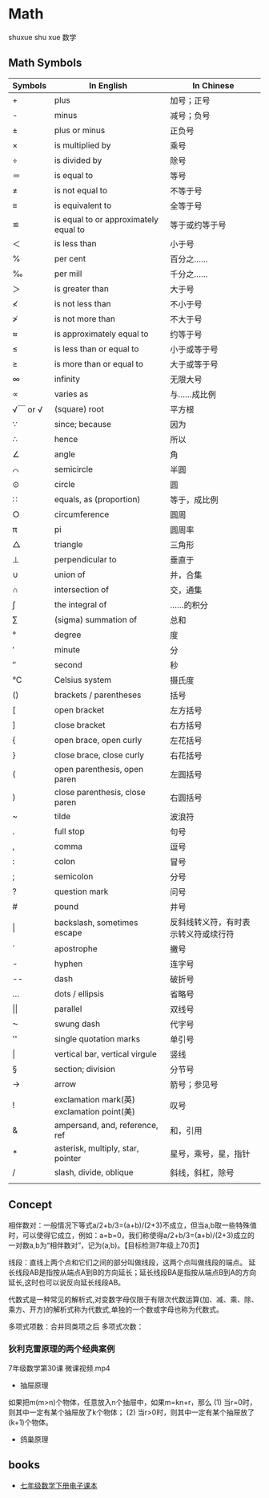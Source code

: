 # Math

shuxue shu xue 数学

## Math Symbols

| Symbols | In English                                 | In Chinese                           |
| ------- | ------------------------------------------ | ------------------------------------ |
| +       | plus                                       | 加号；正号                           |
| -       | minus                                      | 减号；负号                           |
| ±       | plus or minus                              | 正负号                               |
| ×       | is multiplied by                           | 乘号                                 |
| ÷       | is divided by                              | 除号                                 |
| ＝      | is equal to                                | 等号                                 |
| ≠       | is not equal to                            | 不等于号                             |
| ≡       | is equivalent to                           | 全等于号                             |
| ≌       | is equal to or approximately equal to      | 等于或约等于号                       |
| ＜      | is less than                               | 小于号                               |
| %       | per cent                                   | 百分之……                             |
| ‰       | per mill                                   | 千分之……                             |
| ＞      | is greater than                            | 大于号                               |
| ≮       | is not less than                           | 不小于号                             |
| ≯       | is not more than                           | 不大于号                             |
| ≈       | is approximately equal to                  | 约等于号                             |
| ≤       | is less than or equal to                   | 小于或等于号                         |
| ≥       | is more than or equal to                   | 大于或等于号                         |
| ∞       | infinity                                   | 无限大号                             |
| ∝       | varies as                                  | 与……成比例                           |
| √￣ or √ | (square) root                              | 平方根                               |
| ∵       | since; because                             | 因为                                 |
| ∴       | hence                                      | 所以                                 |
| ∠       | angle                                      | 角                                   |
| ⌒       | semicircle                                 | 半圆                                 |
| ⊙       | circle                                     | 圆                                   |
| ∷       | equals, as (proportion)                    | 等于，成比例                         |
| ○       | circumference                              | 圆周                                 |
| π       | pi                                         | 圆周率                               |
| △       | triangle                                   | 三角形                               |
| ⊥       | perpendicular to                           | 垂直于                               |
| ∪       | union of                                   | 并，合集                             |
| ∩       | intersection of                            | 交，通集                             |
| ∫       | the integral of                            | ……的积分                             |
| ∑       | (sigma) summation of                       | 总和                                 |
| °       | degree                                     | 度                                   |
| ′       | minute                                     | 分                                   |
| ″       | second                                     | 秒                                   |
| ℃       | Celsius system                             | 摄氏度                               |
| ()      | brackets / parentheses                     | 括号                                 |
| [       | open bracket                               | 左方括号                             |
| ]       | close bracket                              | 右方括号                             |
| {       | open brace, open curly                     | 左花括号                             |
| }       | close brace, close curly                   | 右花括号                             |
| (       | open parenthesis, open paren               | 左圆括号                             |
| )       | close parenthesis, close paren             | 右圆括号                             |
| ~       | tilde                                      | 波浪符                               |
| .       | full stop                                  | 句号                                 |
| ,       | comma                                      | 逗号                                 |
| :       | colon                                      | 冒号                                 |
| ;       | semicolon                                  | 分号                                 |
| ?       | question mark                              | 问号                                 |
| #       | pound                                      | 井号                                 |
| \|      | backslash, sometimes escape                | 反斜线转义符，有时表示转义符或续行符 |
| ´       | apostrophe                                 | 撇号                                 |
| -       | hyphen                                     | 连字号                               |
| --      | dash                                       | 破折号                               |
| …       | dots / ellipsis                            | 省略号                               |
| \|\|    | parallel                                   | 双线号                               |
| ⁓       | swung dash                                 | 代字号                               |
| ''      | single quotation marks                     | 单引号                               |
| \|      | vertical bar, vertical virgule             | 竖线                                 |
| §       | section; division                          | 分节号                               |
| →       | arrow                                      | 箭号；参见号                         |
| !       | exclamation mark(英) exclamation point(美) | 叹号                                 |
| &       | ampersand, and, reference, ref             | 和，引用                             |
| *       | asterisk, multiply, star, pointer          | 星号，乘号，星，指针                 |
| /       | slash, divide, oblique                     | 斜线，斜杠，除号                     |
|         |                                            |                                      |

## Concept

相伴数对：一般情况下等式a/2+b/3=(a+b)/(2+3)不成立，但当a,b取一些特殊值时，可以使得它成立，例如：a=b=0，我们称使得a/2+b/3=(a+b)/(2+3)成立的一对数a,b为“相伴数对”，记为(a,b)。【目标检测7年级上70页】

线段：直线上两个点和它们之间的部分叫做线段，这两个点叫做线段的端点。
延长线段AB是指按从端点A到B的方向延长；延长线段BA是指按从端点B到A的方向延长,这时也可以说反向延长线段AB。

代数式是一种常见的解析式,对变数字母仅限于有限次代数运算(加、减、乘、除、乘方、开方)的解析式称为代数式,单独的一个数或字母也称为代数式。

多项式项数：合并同类项之后
多项式次数：

### 狄利克雷原理的两个经典案例

7年级数学第30课 微课视频.mp4

- 抽屉原理

如果把m(m>n)个物体，任意放入n个抽屉中，如果m=kn+r，那么
(1) 当r=0时，则其中一定有某个抽屉放了k个物体；
(2) 当r>0时，则其中一定有某个抽屉放了(k+1)个物体。

- 鸽巢原理

## books

- [七年级数学下册电子课本](http://www.dzkbw.com/books/rjb/shuxue/xc7x/)